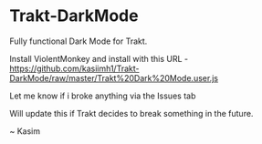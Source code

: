 # Trakt-DarkMode

Fully functional Dark Mode for Trakt.

Install ViolentMonkey and install with this URL - https://github.com/kasiimh1/Trakt-DarkMode/raw/master/Trakt%20Dark%20Mode.user.js

Let me know if i broke anything via the Issues tab

Will update this if Trakt decides to break something in the future.


~ Kasim
